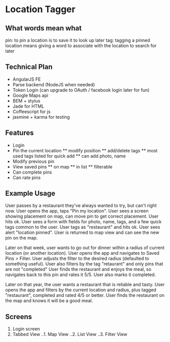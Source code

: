 Location Tagger
===============

What words mean what
--------------------
pin: to pin a location is to save it to look up later
tag: tagging a pinned location means giving a word to associate with the location to search for later


Technical Plan
--------------
* AngularJS FE
* Parse backend (NodeJS when needed)
* Token Login (can upgrade to OAuth / facebook login later for fun)
* Google Maps api
* BEM + stylus
* Jade for HTML
* Coffeescript for js
* jasmine + karma for testing

Features
--------
* Login
* Pin the current location
** modify position
** add/delete tags
** most used tags listed for quick add
** can add photo, name
* Modify previous pin
* View saved pins
** on map
** in list
** filterable
* Can complete pins
* Can rate pins

Example Usage
-------------
User passes by a restaurant they've always wanted to try, but can't right now.
User opens the app, taps "Pin my location".
User sees a screen showing placement on map, can move pin to get correct placement. User hits ok.
User sees a form with fields for photo, name, tags, and a few quick tags common to the user.
User tags as "restaurant" and hits ok.
User sees alert "location pinned". User is returned to map view and can see the new pin on the map.

Later on that week, user wants to go out for dinner within a radius of current location (or another location).
User opens the app and navigates to Saved Pins > Filter.
User adjusts the filter to the desired radius (defaulted to something useful).
User also filters by the tag "retaurant" and only pins that are not "completed"
User finds the restaurant and enjoys the meal, so navigates back to this pin and rates it 5/5. User also marks it completed.

Later on that year, the user wants a restaurant that is reliable and tasty.
User opens the app and filters by the current location and radius, plus tagged "restaurant", completed and rated 4/5 or better.
User finds the restaurant on the map and knows it will be a good meal.

Screens
-------
1. Login screen
2. Tabbed View
..1. Map View
..2. List View
..3. Filter View